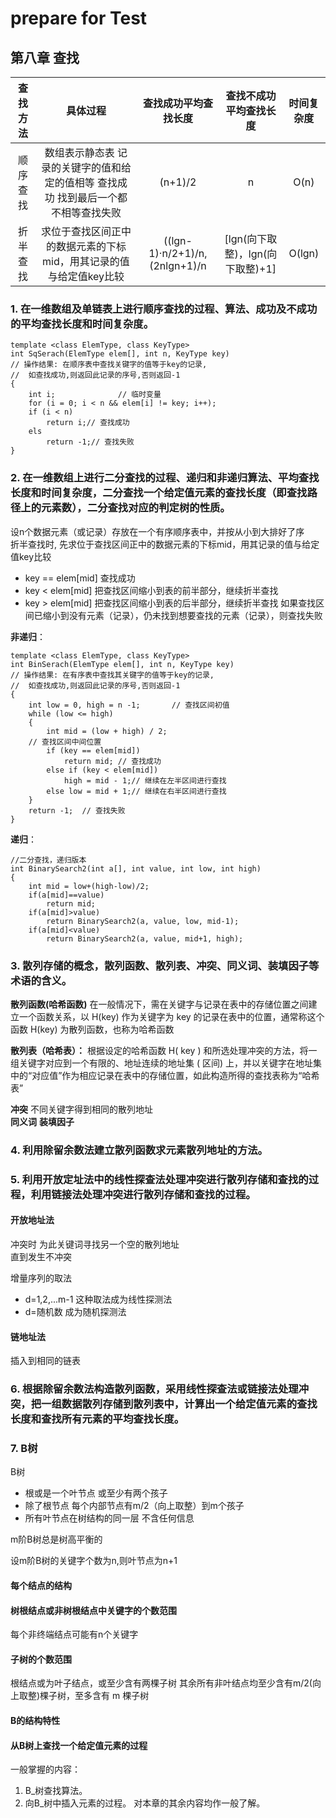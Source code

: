 
# prepare for Test
## 第八章  查找
|查找方法|具体过程|查找成功平均查找长度|查找不成功平均查找长度|时间复杂度|
|:---:|:---:|:----:|:--:|:---:|
|顺序查找|数组表示静态表 记录的关键字的值和给定的值相等 查找成功 找到最后一个都不相等查找失败|(n+1)/2|n|O(n)|
|折半查找|求位于查找区间正中的数据元素的下标mid，用其记录的值与给定值key比较|((lgn-1)·n/2+1)/n,(2nlgn+1)/n|[lgn(向下取整)，lgn(向下取整)+1]|O(lgn)|
### 1. 在一维数组及单链表上进行顺序查找的过程、算法、成功及不成功的平均查找长度和时间复杂度。

```
template <class ElemType, class KeyType>
int SqSerach(ElemType elem[], int n, KeyType key)
// 操作结果: 在顺序表中查找关键字的值等于key的记录,
//	如查找成功,则返回此记录的序号,否则返回-1
{
	int i;				// 临时变量
	for (i = 0; i < n && elem[i] != key; i++);
	if (i < n)
		return i;// 查找成功
	els
		return -1;// 查找失败
}
```

### 2. 在一维数组上进行二分查找的过程、递归和非递归算法、平均查找长度和时间复杂度，二分查找一个给定值元素的查找长度（即查找路径上的元素数），二分查找对应的判定树的性质。

设n个数据元素（或记录）存放在一个有序顺序表中，并按从小到大排好了序  
折半查找时, 先求位于查找区间正中的数据元素的下标mid，用其记录的值与给定值key比较
* key == elem[mid] 查找成功
* key < elem[mid] 把查找区间缩小到表的前半部分，继续折半查找
* key > elem[mid] 把查找区间缩小到表的后半部分，继续折半查找
如果查找区间已缩小到没有元素（记录），仍未找到想要查找的元素（记录），则查找失败

**非递归**：
```
template <class ElemType, class KeyType>
int BinSerach(ElemType elem[], int n, KeyType key)
// 操作结果: 在有序表中查找其关键字的值等于key的记录,
//	如查找成功,则返回此记录的序号,否则返回-1
{
	int low = 0, high = n -1;		// 查找区间初值
	while (low <= high)
	{
		int mid = (low + high) / 2;
    // 查找区间中间位置
		if (key == elem[mid])
            return mid; // 查找成功
		else if (key < elem[mid])
            high = mid - 1;// 继续在左半区间进行查找
		else low = mid + 1;// 继续在右半区间进行查找
	}
	return -1;	// 查找失败
}
```
**递归**：
```
//二分查找，递归版本
int BinarySearch2(int a[], int value, int low, int high)
{
    int mid = low+(high-low)/2;
    if(a[mid]==value)
        return mid;
    if(a[mid]>value)
        return BinarySearch2(a, value, low, mid-1);
    if(a[mid]<value)
        return BinarySearch2(a, value, mid+1, high);
```


### 3. 散列存储的概念，散列函数、散列表、冲突、同义词、装填因子等术语的含义。
**散列函数(哈希函数)** 在一般情况下，需在关键字与记录在表中的存储位置之间建立一个函数关系，以 H(key) 作为关键字为 key 的记录在表中的位置，通常称这个函数 H(key) 为散列函数，也称为哈希函数

**散列表（哈希表）：** 根据设定的哈希函数 H( key ) 和所选处理冲突的方法，将一组关键字对应到一个有限的、地址连续的地址集 ( 区间)  上，并以关键字在地址集中的“对应值”作为相应记录在表中的存储位置，如此构造所得的查找表称为“哈希表”

**冲突** 不同关键字得到相同的散列地址  
**同义词**
**装填因子**


### 4. 利用除留余数法建立散列函数求元素散列地址的方法。


### 5. 利用开放定址法中的线性探查法处理冲突进行散列存储和查找的过程，利用链接法处理冲突进行散列存储和查找的过程。
#### 开放地址法
冲突时 为此关键词寻找另一个空的散列地址  
直到发生不冲突

增量序列的取法
* d=1,2,...m-1 这种取法成为线性探测法
* d=随机数 成为随机探测法  
#### 链地址法
插入到相同的链表  

### 6. 根据除留余数法构造散列函数，采用线性探查法或链接法处理冲突，把一组数据散列存储到散列表中，计算出一个给定值元素的查找长度和查找所有元素的平均查找长度。

### 7. B树
B树
* 根或是一个叶节点 或至少有两个孩子
* 除了根节点 每个内部节点有m/2（向上取整）到m个孩子
* 所有叶节点在树结构的同一层 不含任何信息  

m阶B树总是树高平衡的


设m阶B树的关键字个数为n,则叶节点为n+1
#### 每个结点的结构
#### 树根结点或非树根结点中关键字的个数范围
每个非终端结点可能有n个关键字

#### 子树的个数范围
根结点或为叶子结点，或至少含有两棵子树
其余所有非叶结点均至少含有m/2(向上取整)棵子树，至多含有 m 棵子树
#### B的结构特性
#### 从B树上查找一个给定值元素的过程



一般掌握的内容：
1. B_树查找算法。
2. 向B_树中插入元素的过程。
对本章的其余内容均作一般了解。
